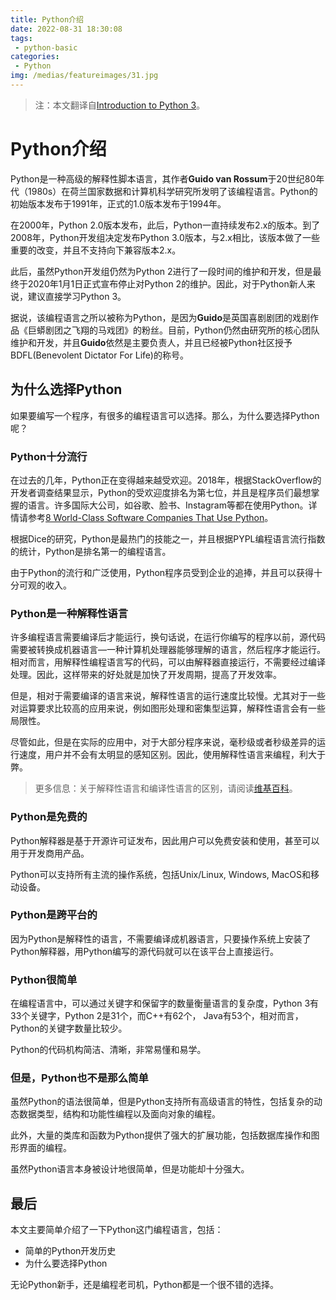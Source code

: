 ```yaml
---
title: Python介绍
date: 2022-08-31 18:30:08
tags: 
 - python-basic
categories: 
 - Python
img: /medias/featureimages/31.jpg
---
```

> 注：本文翻译自[Introduction to Python 3](https://realpython.com/python-introduction/)。

# Python介绍

Python是一种高级的解释性脚本语言，其作者**Guido van Rossum**于20世纪80年代（1980s）在荷兰国家数据和计算机科学研究所发明了该编程语言。Python的初始版本发布于1991年，正式的1.0版本发布于1994年。

在2000年，Python 2.0版本发布，此后，Python一直持续发布2.x的版本。到了2008年，Python开发组决定发布Python 3.0版本，与2.x相比，该版本做了一些重要的改变，并且不支持向下兼容版本2.x。

此后，虽然Python开发组仍然为Python 2进行了一段时间的维护和开发，但是最终于2020年1月1日正式宣布停止对Python 2的维护。因此，对于Python新人来说，建议直接学习Python 3。

据说，该编程语言之所以被称为Python，是因为**Guido**是英国喜剧剧团的戏剧作品《巨蟒剧团之飞翔的马戏团》的粉丝。目前，Python仍然由研究所的核心团队维护和开发，并且**Guido**依然是主要负责人，并且已经被Python社区授予BDFL(Benevolent Dictator For Life)的称号。

<!-- more -->

## 为什么选择Python

如果要编写一个程序，有很多的编程语言可以选择。那么，为什么要选择Python呢？

### Python十分流行

在过去的几年，Python正在变得越来越受欢迎。2018年，根据StackOverflow的开发者调查结果显示，Python的受欢迎度排名为第七位，并且是程序员们最想掌握的语言。许多国际大公司，如谷歌、脸书、Instagram等都在使用Python。详情请参考[8 World-Class Software Companies That Use Python](https://realpython.com/world-class-companies-using-python/)。

根据Dice的研究，Python是最热门的技能之一，并且根据PYPL编程语言流行指数的统计，Python是排名第一的编程语言。

由于Python的流行和广泛使用，Python程序员受到企业的追捧，并且可以获得十分可观的收入。

### Python是一种解释性语言

许多编程语言需要编译后才能运行，换句话说，在运行你编写的程序以前，源代码需要被转换成机器语言—一种计算机处理器能够理解的语言，然后程序才能运行。相对而言，用解释性编程语言写的代码，可以由解释器直接运行，不需要经过编译处理。因此，这样带来的好处就是加快了开发周期，提高了开发效率。

但是，相对于需要编译的语言来说，解释性语言的运行速度比较慢。尤其对于一些对运算要求比较高的应用来说，例如图形处理和密集型运算，解释性语言会有一些局限性。

尽管如此，但是在实际的应用中，对于大部分程序来说，毫秒级或者秒级差异的运行速度，用户并不会有太明显的感知区别。因此，使用解释性语言来编程，利大于弊。

> 更多信息：关于解释性语言和编译性语言的区别，请阅读[维基百科](https://en.wikipedia.org/wiki/Interpreted_language)。

### Python是免费的

Python解释器是基于开源许可证发布，因此用户可以免费安装和使用，甚至可以用于开发商用产品。

Python可以支持所有主流的操作系统，包括Unix/Linux, Windows, MacOS和移动设备。

### Python是跨平台的

因为Python是解释性的语言，不需要编译成机器语言，只要操作系统上安装了Python解释器，用Python编写的源代码就可以在该平台上直接运行。

### Python很简单

在编程语言中，可以通过关键字和保留字的数量衡量语言的复杂度，Python 3有33个关键字，Python 2是31个，而C++有62个， Java有53个，相对而言，Python的关键字数量比较少。

Python的代码机构简洁、清晰，非常易懂和易学。

### 但是，Python也不是那么简单

虽然Python的语法很简单，但是Python支持所有高级语言的特性，包括复杂的动态数据类型，结构和功能性编程以及面向对象的编程。

此外，大量的类库和函数为Python提供了强大的扩展功能，包括数据库操作和图形界面的编程。

虽然Python语言本身被设计地很简单，但是功能却十分强大。

## 最后

本文主要简单介绍了一下Python这门编程语言，包括：

- 简单的Python开发历史
- 为什么要选择Python

无论Python新手，还是编程老司机，Python都是一个很不错的选择。



